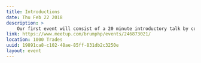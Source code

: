 ```yaml
---
title: Introductions
date: Thu Feb 22 2018
description: >
    Our first event will consist of a 20 minute introductory talk by co-organizer Jim Seconde on the group's founding, aims and goals. It's a chance to introduce what we're about, and what subjects/activities members would like to see for future events.
link: https://www.meetup.com/brumphp/events/246873021/
location: 1000 Trades
uuid: 19891ca8-c102-48ae-85ff-831db2c3250e
layout: event
---
```


